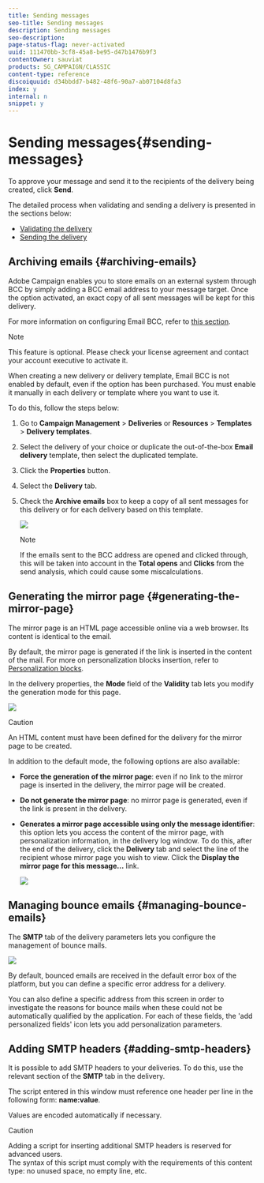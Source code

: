 ```yaml
---
title: Sending messages
seo-title: Sending messages
description: Sending messages
seo-description: 
page-status-flag: never-activated
uuid: 111470bb-3cf8-45a8-be95-d47b1476b9f3
contentOwner: sauviat
products: SG_CAMPAIGN/CLASSIC
content-type: reference
discoiquuid: d34bbdd7-b482-48f6-90a7-ab07104d8fa3
index: y
internal: n
snippet: y
---
```


# Sending messages{#sending-messages}

To approve your message and send it to the recipients of the delivery being created, click **Send**.

The detailed process when validating and sending a delivery is presented in the sections below:

* [Validating the delivery](../../delivery/using/sending-messages.md#validating-the-delivery)
* [Sending the delivery](../../delivery/using/sending-messages.md#sending-the-delivery)

## Archiving emails {#archiving-emails}

Adobe Campaign enables you to store emails on an external system through BCC by simply adding a BCC email address to your message target. Once the option activated, an exact copy of all sent messages will be kept for this delivery.

For more information on configuring Email BCC, refer to [this section](../../installation/using/email-archiving.md).

>[!NOTE]
>
>This feature is optional. Please check your license agreement and contact your account executive to activate it.

When creating a new delivery or delivery template, Email BCC is not enabled by default, even if the option has been purchased. You must enable it manually in each delivery or template where you want to use it.

To do this, follow the steps below:

1. Go to **Campaign Management** > **Deliveries** or **Resources** > **Templates** > **Delivery templates**.
1. Select the delivery of your choice or duplicate the out-of-the-box **Email delivery** template, then select the duplicated template.
1. Click the **Properties** button.
1. Select the **Delivery** tab.
1. Check the **Archive emails** box to keep a copy of all sent messages for this delivery or for each delivery based on this template.

   ![](assets/s_ncs_user_wizard_archiving.png)

   >[!NOTE]
   >
   >If the emails sent to the BCC address are opened and clicked through, this will be taken into account in the **Total opens** and **Clicks** from the send analysis, which could cause some miscalculations.

## Generating the mirror page {#generating-the-mirror-page}

The mirror page is an HTML page accessible online via a web browser. Its content is identical to the email.

By default, the mirror page is generated if the link is inserted in the content of the mail. For more on personalization blocks insertion, refer to [Personalization blocks](../../delivery/using/personalization-blocks.md).

In the delivery properties, the **Mode** field of the **Validity** tab lets you modify the generation mode for this page.

![](assets/s_ncs_user_wizard_miror_page_mode.png)

>[!CAUTION]
>
>An HTML content must have been defined for the delivery for the mirror page to be created.

In addition to the default mode, the following options are also available:

* **Force the generation of the mirror page**: even if no link to the mirror page is inserted in the delivery, the mirror page will be created.
* **Do not generate the mirror page**: no mirror page is generated, even if the link is present in the delivery.
* **Generates a mirror page accessible using only the message identifier**: this option lets you access the content of the mirror page, with personalization information, in the delivery log window. To do this, after the end of the delivery, click the **Delivery** tab and select the line of the recipient whose mirror page you wish to view. Click the **Display the mirror page for this message...** link.

  ![](assets/s_ncs_user_wizard_miror_page_link.png)

## Managing bounce emails {#managing-bounce-emails}

The **SMTP** tab of the delivery parameters lets you configure the management of bounce mails.

![](assets/s_ncs_user_email_del_properties_smtp_tab.png)

By default, bounced emails are received in the default error box of the platform, but you can define a specific error address for a delivery.

You can also define a specific address from this screen in order to investigate the reasons for bounce mails when these could not be automatically qualified by the application. For each of these fields, the 'add personalized fields' icon lets you add personalization parameters.

## Adding SMTP headers {#adding-smtp-headers}

It is possible to add SMTP headers to your deliveries. To do this, use the relevant section of the **SMTP** tab in the delivery.

The script entered in this window must reference one header per line in the following form: **name:value**.

Values are encoded automatically if necessary.

>[!CAUTION]
>
>Adding a script for inserting additional SMTP headers is reserved for advanced users.   
>The syntax of this script must comply with the requirements of this content type: no unused space, no empty line, etc.

